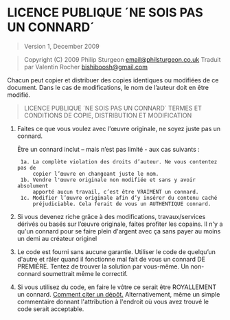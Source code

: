 # LICENCE PUBLIQUE ´NE SOIS PAS UN CONNARD´

> Version 1, December 2009

> Copyright (C) 2009 Philip Sturgeon <email@philsturgeon.co.uk>
> Traduit par Valentin Rocher <bishiboosh@gmail.com>
 
 Chacun peut copier et distribuer des copies identiques ou
modifiées de ce document. Dans le cas de modifications, le nom de l’auteur
doit en être modifié.

> LICENCE PUBLIQUE ´NE SOIS PAS UN CONNARD´
> TERMES ET CONDITIONS DE COPIE, DISTRIBUTION ET MODIFICATION

 1. Faites ce que vous voulez avec l'œuvre originale, ne soyez juste pas un connard.

     Être un connard inclut – mais n’est pas limité - aux cas suivants :

         1a. La complète violation des droits d’auteur. Ne vous contentez pas de
             copier l’œuvre en changeant juste le nom.
         1b. Vendre l'œuvre originale non modifiée et sans y avoir absolument
             apporté aucun travail, c’est être VRAIMENT un connard.
         1c. Modifier l’œuvre originale afin d’y insérer du contenu caché
             préjudiciable. Cela ferait de vous un AUTHENTIQUE connard.

  2. Si vous devenez riche grâce à des modifications, travaux/services dérivés
     ou basés sur l’œuvre originale, faites profiter les copains. Il n'y a qu'un connard
     pour se faire plein d'argent avec ça sans payer au moins un demi au créateur originel

  3. Le code est fourni sans aucune garantie. Utiliser le code de quelqu’un
     d'autre et râler quand il fonctionne mal fait de vous un connard DE PREMIÈRE.
     Tentez de trouver la solution par vous-même. Un non-connard soumettrait même le
     correctif.
     
  4. Si vous utilisez du code, en faire le vôtre ce serait être ROYALLEMENT un connard. [Comment citer un dépôt.](https://academia-stackexchange-com.translate.goog/questions/14010/how-do-you-cite-a-github-repository?_x_tr_sl=en&_x_tr_tl=fr&_x_tr_hl=fr&_x_tr_pto=wapp) Alternativement, même un simple commentaire donnant l'attribution à l'endroit où vous avez trouvé le code serait acceptable.
